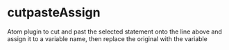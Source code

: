 cutpasteAssign
==============

Atom plugin to cut and past the selected statement onto the line above and assign it to a variable name, then replace the original with the variable
